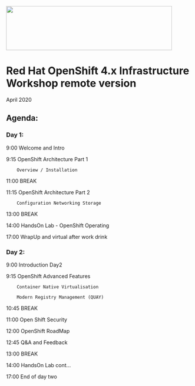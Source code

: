 <img src="https://github.com/alfbach/oaw_remote/blob/master/logo.png" width="450" height="120">


# Red Hat OpenShift 4.x Infrastructure Workshop remote version

April 2020

## Agenda:


### Day 1:

9:00		Welcome and Intro

9:15		OpenShift Architecture Part 1

		Overview / Installation

11:00		BREAK

11:15		OpenShift Architecture Part 2

		Configuration Networking Storage

13:00		BREAK

14:00		HandsOn Lab - OpenShift Operating

17:00		WrapUp and virtual after work drink

### Day 2:

9:00		Introduction Day2

9:15		OpenShift Advanced Features

		Container Native Virtualisation

		Modern Registry Management (QUAY)				

10:45		BREAK

11:00		Open Shift Security

12:00		OpenShift RoadMap			

12:45		Q&A and Feedback

13:00		BREAK

14:00		HandsOn Lab cont...

17:00		End of day two

